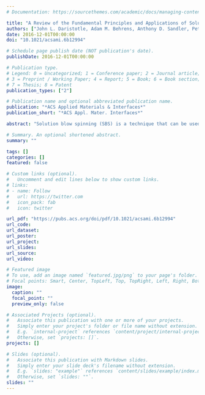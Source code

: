 ```yaml
---
# Documentation: https://sourcethemes.com/academic/docs/managing-content/

title: "A Review of the Fundamental Principles and Applications of Solution Blow Spinning"
authors: ["John L. Daristotle, Adam M. Behrens, Anthony D. Sandler, Peter Kofinas"]
date: 2016-12-01T00:00:00
doi: "10.1021/acsami.6b12994"

# Schedule page publish date (NOT publication's date).
publishDate: 2016-12-01T00:00:00

# Publication type.
# Legend: 0 = Uncategorized; 1 = Conference paper; 2 = Journal article;
# 3 = Preprint / Working Paper; 4 = Report; 5 = Book; 6 = Book section;
# 7 = Thesis; 8 = Patent
publication_types: ["2"]

# Publication name and optional abbreviated publication name.
publication: "*ACS Applied Materials & Interfaces*"
publication_short: "*ACS Appl. Mater. Interfaces*"

abstract: "Solution blow spinning (SBS) is a technique that can be used to deposit fibers in situ at low cost for a variety of applications. This review is intended to provide an overview of the basic principles and applications of SBS. We first describe a method for creating a spinnable polymer solution and stable polymer solution jet by manipulating parameters such as polymer concentration and gas pressure. We then discuss the unique bundled morphology and mechanical properties of fiber mats produced by SBS, and how they compare with electrospun fiber mats. Applications of SBS in biomedical engineering, textiles, and electronics are highlighted. Strategies for future research are presented that take advantage of direct and rapid polymer deposition via cost-effective methods."

# Summary. An optional shortened abstract.
summary: ""

tags: []
categories: []
featured: false

# Custom links (optional).
#   Uncomment and edit lines below to show custom links.
# links:
# - name: Follow
#   url: https://twitter.com
#   icon_pack: fab
#   icon: twitter

url_pdf: "https://pubs.acs.org/doi/pdf/10.1021/acsami.6b12994"
url_code:
url_dataset:
url_poster:
url_project:
url_slides:
url_source:
url_video:

# Featured image
# To use, add an image named `featured.jpg/png` to your page's folder. 
# Focal points: Smart, Center, TopLeft, Top, TopRight, Left, Right, BottomLeft, Bottom, BottomRight.
image:
  caption: ""
  focal_point: ""
  preview_only: false

# Associated Projects (optional).
#   Associate this publication with one or more of your projects.
#   Simply enter your project's folder or file name without extension.
#   E.g. `internal-project` references `content/project/internal-project/index.md`.
#   Otherwise, set `projects: []`.
projects: []

# Slides (optional).
#   Associate this publication with Markdown slides.
#   Simply enter your slide deck's filename without extension.
#   E.g. `slides: "example"` references `content/slides/example/index.md`.
#   Otherwise, set `slides: ""`.
slides: ""
---
```

